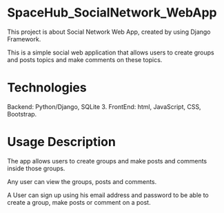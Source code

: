 # SpaceHub_SocialNetwork_WebApp
This project is about Social Network Web App, created by using Django Framework.  

This is a simple social web application that allows users to create groups and posts topics and make comments on these topics.

# Technologies
Backend: Python/Django, SQLite 3.
FrontEnd: html, JavaScript, CSS, Bootstrap.

# Usage Description
The app allows users to create groups and make posts and comments inside those groups.

Any user can view the groups, posts and comments.

A User can sign up using his email address and password to be able to create a group, make posts or comment on a post.
